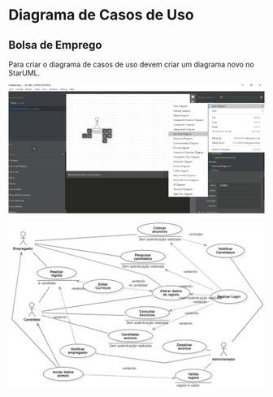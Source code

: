 # Diagrama de Casos de Uso
## Bolsa de Emprego

Para criar o diagrama de casos de uso devem criar um diagrama novo
no StarUML.

![diagrama casos de uso](img/criar_diagrama_casos_uso.png)



![encomenda](img/bolsaEmprego.png)
